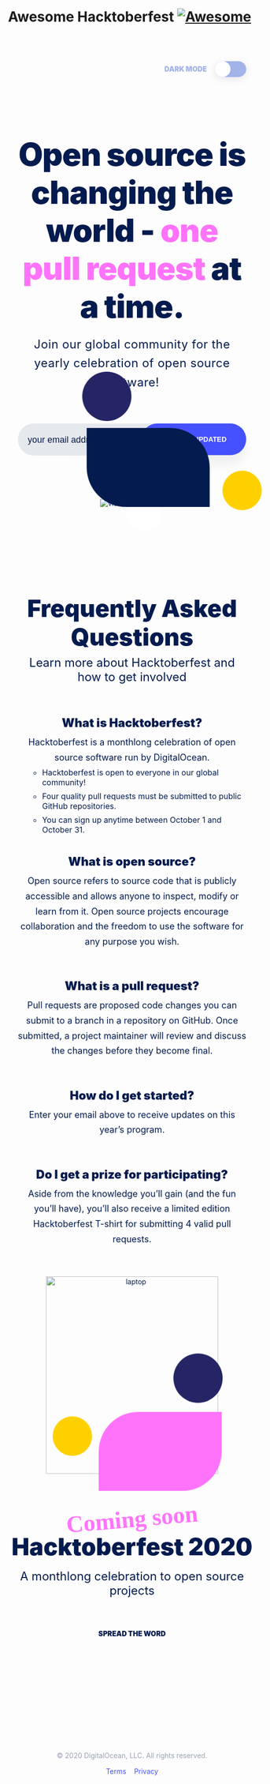 # Awesome Hacktoberfest [![Awesome](https://cdn.rawgit.com/sindresorhus/awesome/d7305f38d29fed78fa85652e3a63e154dd8e8829/media/badge.svg)](https://github.com/sindresorhus/awesome)

<!DOCTYPE html><html lang="en"><head><meta charSet="utf-8"/><meta http-equiv="x-ua-compatible" content="ie=edge"/><meta name="viewport" content="width=device-width, initial-scale=1, shrink-to-fit=no"/><title data-react-helmet="true"></title><script data-react-helmet="true">window.dataLayer = window.dataLayer || [];function gtag(){dataLayer.push(arguments);}gtag('js', new Date());gtag('config', 'UA-68219300-1');</script><script data-react-helmet="true" async="" src="https://www.googletagmanager.com/gtag/js?id=UA-68219300-1"></script><meta data-react-helmet="true" prefix="og: http://ogp.me/ns#" property="og:image" content="https://hacktoberfest.digitalocean.com/og-hf-teaser.png"/><meta data-react-helmet="true" prefix="og: http://ogp.me/ns#" property="og:url" content="https://hacktoberfest.digitalocean.com/"/><meta data-react-helmet="true" prefix="og: http://ogp.me/ns#" property="og:description" content="Open source is changing the world – one pull request at a time."/><meta data-react-helmet="true" prefix="og: http://ogp.me/ns#" property="og:site_name" content="Hacktoberfest"/><meta data-react-helmet="true" prefix="og: http://ogp.me/ns#" property="og:locale" content="en_US"/><meta data-react-helmet="true" prefix="og: http://ogp.me/ns#" property="og:type" content="website"/><meta data-react-helmet="true" prefix="og: http://ogp.me/ns#" property="og:title" content="Hacktoberfest presented by DigitalOcean"/><meta data-react-helmet="true" name="twitter:url" content="https://hacktoberfest.digitalocean.com/"/><meta data-react-helmet="true" name="twitter:image" content="https://hacktoberfest.digitalocean.com/og-hf-teaser.png"/><meta data-react-helmet="true" name="twitter:description" content="Open source is changing the world – one pull request at a time."/><meta data-react-helmet="true" name="twitter:title" content="Hacktoberfest presented by DigitalOcean"/><meta data-react-helmet="true" name="twitter:creator" content="@hacktoberfest"/><meta data-react-helmet="true" name="twitter:site" content="@hacktoberfest"/><meta data-react-helmet="true" name="twitter:card" content="summary_large_image"/><meta data-react-helmet="true" name="description" content="Open source is changing the world – one pull request at a time."/><meta data-react-helmet="true" name="title" content="Hacktoberfest presented by DigitalOcean"/><meta data-react-helmet="true" charSet="utf-8"/><title data-react-helmet="true">Hacktoberfest presented by DigitalOcean</title><style data-href="/styles.ceb482885946f14f0fde.css">body{margin:0}</style><meta name="generator" content="Gatsby 2.24.2"/><link href="https://fonts.googleapis.com/css?family=Inter:900,400|Yellowtail&amp;display=swap" rel="stylesheet"/><link as="script" rel="preload" href="/webpack-runtime-67a4894f4345c7f33a0e.js"/><link as="script" rel="preload" href="/app-12d8542ec77566b4fba8.js"/><link as="script" rel="preload" href="/framework-e4353723c3e53fc1e15b.js"/><link as="script" rel="preload" href="/styles-1211262dd08146354a2f.js"/><link as="script" rel="preload" href="/component---src-pages-index-js-9280f027e774d0074db2.js"/><link as="fetch" rel="preload" href="/page-data/index/page-data.json" crossorigin="anonymous"/><link as="fetch" rel="preload" href="/page-data/app-data.json" crossorigin="anonymous"/></head><body><div id="___gatsby"><div style="outline:none" tabindex="-1" id="gatsby-focus-wrapper"><style data-emotion-css="1qd6hsm">.css-1qd6hsm{padding:30px 0 0 0;font-family:'Inter','Helvetica',sans-serif;font-weight:400;color:#031B4E;}.css-1qd6hsm h1,.css-1qd6hsm h2,.css-1qd6hsm h3{font-weight:900;}.css-1qd6hsm h1{font-size:64px;line-height:77px;-webkit-letter-spacing:-1px;-moz-letter-spacing:-1px;-ms-letter-spacing:-1px;letter-spacing:-1px;}.css-1qd6hsm h2{font-size:48px;line-height:58px;}.css-1qd6hsm h3{font-size:24px;line-height:29px;}.css-1qd6hsm p{font-size:24px;}</style><div class="css-1qd6hsm ehtf7ez0"><style data-emotion-css="j1iatm">.css-j1iatm{max-width:1170px;min-height:100vh;position:relative;margin:0 auto;}</style><div class="css-j1iatm ehtf7ez1"><style data-emotion-css="lklhnh">.css-lklhnh{min-height:910px;background-position:center;background-repeat:no-repeat;background-position-x:300px;background-position-y:0px;background-size:80%;}</style><header class="css-lklhnh ei4c3bb0"><style data-emotion-css="1xnw4pm">.css-1xnw4pm{display:-webkit-box;display:-webkit-flex;display:-ms-flexbox;display:flex;-webkit-box-pack:justify;-webkit-justify-content:space-between;-ms-flex-pack:justify;justify-content:space-between;-webkit-align-items:center;-webkit-box-align:center;-ms-flex-align:center;align-items:center;min-height:80px;}@media (max-width:1126px){.css-1xnw4pm{padding:0 20px;}}</style><nav class="css-1xnw4pm ei4c3bb1"><style data-emotion-css="p7f6oz">.css-p7f6oz{-webkit-animation:puff-in-center .5s cubic-bezier(0.470,0.000,0.745,0.715) both;-webkit-animation:puff-in-center .5s cubic-bezier(0.470,0.000,0.745,0.715) both;animation:puff-in-center .5s cubic-bezier(0.470,0.000,0.745,0.715) both;}.css-p7f6oz div,.css-p7f6oz svg{max-height:80px;max-width:98px;}@-webkit-keyframes puff-in-center{.css-p7f6oz 0%{-webkit-transform:scale(1.15);-webkit-transform:scale(1.15);-ms-transform:scale(1.15);transform:scale(1.15);opacity:1;}.css-p7f6oz 100%{-webkit-transform:scale(1);-webkit-transform:scale(1);-ms-transform:scale(1);transform:scale(1);opacity:1;}}@-webkit-keyframes puff-in-center{0%{-webkit-transform:scale(1.15);-webkit-transform:scale(1.15);-ms-transform:scale(1.15);transform:scale(1.15);opacity:1;}100%{-webkit-transform:scale(1);-webkit-transform:scale(1);-ms-transform:scale(1);transform:scale(1);opacity:1;}}@keyframes puff-in-center{0%{-webkit-transform:scale(1.15);-webkit-transform:scale(1.15);-ms-transform:scale(1.15);transform:scale(1.15);opacity:1;}100%{-webkit-transform:scale(1);-webkit-transform:scale(1);-ms-transform:scale(1);transform:scale(1);opacity:1;}}.css-p7f6oz:hover{-webkit-animation:puff-out-center .5s cubic-bezier(0.470,0.000,0.745,0.715) both;-webkit-animation:puff-out-center .5s cubic-bezier(0.470,0.000,0.745,0.715) both;animation:puff-out-center .5s cubic-bezier(0.470,0.000,0.745,0.715) both;}@-webkit-keyframes puff-out-center{.css-p7f6oz:hover 100%{-webkit-transform:scale(1.15);-webkit-transform:scale(1.15);-ms-transform:scale(1.15);transform:scale(1.15);opacity:1;}.css-p7f6oz:hover 0%{-webkit-transform:scale(1);-webkit-transform:scale(1);-ms-transform:scale(1);transform:scale(1);opacity:1;}}@-webkit-keyframes puff-out-center{100%{-webkit-transform:scale(1.15);-webkit-transform:scale(1.15);-ms-transform:scale(1.15);transform:scale(1.15);opacity:1;}0%{-webkit-transform:scale(1);-webkit-transform:scale(1);-ms-transform:scale(1);transform:scale(1);opacity:1;}}@keyframes puff-out-center{100%{-webkit-transform:scale(1.15);-webkit-transform:scale(1.15);-ms-transform:scale(1.15);transform:scale(1.15);opacity:1;}0%{-webkit-transform:scale(1);-webkit-transform:scale(1);-ms-transform:scale(1);transform:scale(1);opacity:1;}}</style><a href="/" class="css-p7f6oz ei4c3bb2"><div alt="Hacktoberfest H logo"></div></a><style data-emotion-css="cb13ep">.css-cb13ep{display:-webkit-box;display:-webkit-flex;display:-ms-flexbox;display:flex;-webkit-align-items:center;-webkit-box-align:center;-ms-flex-align:center;align-items:center;}.css-cb13ep p{text-transform:uppercase;font-size:14px !important;font-weight:900;color:#A2B3E9;margin:0 16px 0 0;}</style><div class="css-cb13ep ewsswfp0"><p>Dark Mode</p><style data-emotion-css="18jxxds">.css-18jxxds{position:relative;display:inline-block;width:64px;height:32px;}.css-18jxxds input{opacity:0;width:0;height:0;}.css-18jxxds input:checked + span{background-color:#0069FF;}.css-18jxxds input:focus + span{box-shadow:0px 8px 16px rgba(1,14,40,0.05);}.css-18jxxds input:checked + span:before{-webkit-transform:translateX(32px);-ms-transform:translateX(32px);-webkit-transform:translateX(32px);-ms-transform:translateX(32px);transform:translateX(32px);}</style><label class="css-18jxxds ewsswfp1"><input type="checkbox"/><style data-emotion-css="1tdatfn">.css-1tdatfn{position:absolute;cursor:pointer;top:0;left:0;right:0;bottom:0;background-color:#A2B3E9;-webkit-transition:.4s;-webkit-transition:.4s;transition:.4s;border-radius:32px;box-shadow:0px 4px 16px rgba(1,14,40,0.1);}.css-1tdatfn:before{position:absolute;content:"";height:32px;width:32px;left:0;bottom:0px;background-color:white;-webkit-transition:.4s;-webkit-transition:.4s;transition:.4s;border-radius:50%;}</style><span class="css-1tdatfn ewsswfp2"></span></label></div></nav><style data-emotion-css="bh37b8">.css-bh37b8{display:-webkit-box;display:-webkit-flex;display:-ms-flexbox;display:flex;-webkit-box-pack:justify;-webkit-justify-content:space-between;-ms-flex-pack:justify;justify-content:space-between;margin-top:30px;}@media (max-width:1126px){.css-bh37b8{-webkit-flex-direction:column;-ms-flex-direction:column;flex-direction:column;padding:0 20px;text-align:center;}}</style><div class="css-bh37b8 e1rqeeao0"><div><style data-emotion-css="161fnyc">.css-161fnyc{max-width:570px;}@media (max-width:1126px){.css-161fnyc{margin:64px auto 0;max-width:800px;}}@media (max-width:768px){.css-161fnyc{margin:32px auto 0;font-size:42px !important;line-height:55px !important;}}</style><h1 class="css-161fnyc e1rqeeao1">Open source is changing the world -<!-- --> <style data-emotion-css="9nz28f">.css-9nz28f{color:#FF73FA;}</style><span class="css-9nz28f e1rqeeao2">one pull request</span> at a time.</h1><style data-emotion-css="99di1x">.css-99di1x{max-width:570px;font-size:24px;line-height:160%;-webkit-letter-spacing:0.5px;-moz-letter-spacing:0.5px;-ms-letter-spacing:0.5px;letter-spacing:0.5px;}@media (max-width:1126px){.css-99di1x{margin:20px auto 64px;}}</style><p class="css-99di1x e1rqeeao3">Join our global community for the yearly celebration of open source software!</p><form><style data-emotion-css="paxi2g">.css-paxi2g{margin:32px 0;display:-webkit-box;display:-webkit-flex;display:-ms-flexbox;display:flex;width:100%;position:relative;}@media (max-width:1126px){.css-paxi2g{-webkit-box-pack:space-around;-webkit-justify-content:space-around;-ms-flex-pack:space-around;justify-content:space-around;max-width:80vw;margin:32px auto 64px;}}@media (max-width:768px){.css-paxi2g{-webkit-flex-direction:column;-ms-flex-direction:column;flex-direction:column;height:150px;-webkit-align-items:center;-webkit-box-align:center;-ms-flex-align:center;align-items:center;}}</style><div class="css-paxi2g eho4cmz0"><style data-emotion-css="7gyipf">.css-7gyipf{max-width:570px;width:100%;font-size:18px;line-height:30px;background-color:#E5E8ED;border:none;padding:18px 20px 17px;border-radius:48px;color:#031B4E;outline:transparent;}.css-7gyipf::-webkit-input-placeholder{color:#031B4E;}.css-7gyipf::-moz-placeholder{color:#031B4E;}.css-7gyipf:-ms-input-placeholder{color:#031B4E;}.css-7gyipf::placeholder{color:#031B4E;}@media (max-width:768px){.css-7gyipf{font-size:11px;}}@media (max-width:1126px){.css-7gyipf{max-width:100%;}}</style><input type="email" name="Email" placeholder="your email address" required="" class="css-7gyipf eho4cmz1"/><style data-emotion-css="18bhpku">.css-18bhpku{border-radius:48px;background-color:#4551FF;box-shadow:0px 20px 20px rgba(0,0,0,0.05);border:none;color:#fff;cursor:pointer;font-weight:900;font-size:14px;padding:24px 40px;position:absolute;right:0;}.css-18bhpku:hover{background-color:#FF73FA;}@media (max-width:768px){.css-18bhpku{font-size:11px;}}@media (max-width:768px){.css-18bhpku{position:relative;}}</style><button type="submit" class="css-18bhpku eho4cmz2">KEEP ME UPDATED</button></div></form></div><style data-emotion-css="1mld0sj">.css-1mld0sj{position:relative;}@media (max-width:1126px){.css-1mld0sj{max-width:90vw;overflow:inherit;margin:24px auto 120px !important;}}.css-1mld0sj .shape1{-webkit-animation:slide-1-in 1s cubic-bezier(0.250,0.460,0.450,0.940) both;-webkit-animation:slide-1-in 1s cubic-bezier(0.250,0.460,0.450,0.940) both;animation:slide-1-in 1s cubic-bezier(0.250,0.460,0.450,0.940) both;}@-webkit-keyframes slide-1-in{.css-1mld0sj .shape1 0%{-webkit-transform:translateX(-40px);-webkit-transform:translateX(-40px);-ms-transform:translateX(-40px);transform:translateX(-40px);opacity:1;}.css-1mld0sj .shape1 100%{-webkit-transform:translateX(0);-webkit-transform:translateX(0);-ms-transform:translateX(0);transform:translateX(0);opacity:1;}}@-webkit-keyframes slide-1-in{0%{-webkit-transform:translateX(-40px);-webkit-transform:translateX(-40px);-ms-transform:translateX(-40px);transform:translateX(-40px);opacity:1;}100%{-webkit-transform:translateX(0);-webkit-transform:translateX(0);-ms-transform:translateX(0);transform:translateX(0);opacity:1;}}@keyframes slide-1-in{0%{-webkit-transform:translateX(-40px);-webkit-transform:translateX(-40px);-ms-transform:translateX(-40px);transform:translateX(-40px);opacity:1;}100%{-webkit-transform:translateX(0);-webkit-transform:translateX(0);-ms-transform:translateX(0);transform:translateX(0);opacity:1;}}.css-1mld0sj .shape2{-webkit-animation:slide-2-in 1s cubic-bezier(0.250,0.460,0.450,0.940) both;-webkit-animation:slide-2-in 1s cubic-bezier(0.250,0.460,0.450,0.940) both;animation:slide-2-in 1s cubic-bezier(0.250,0.460,0.450,0.940) both;}@-webkit-keyframes slide-2-in{.css-1mld0sj .shape2 0%{-webkit-transform:translateX(-30px) translateY(10px);-webkit-transform:translateX(-30px) translateY(10px);-ms-transform:translateX(-30px) translateY(10px);transform:translateX(-30px) translateY(10px);opacity:1;}.css-1mld0sj .shape2 100%{-webkit-transform:translateX(0) translateY(0);-webkit-transform:translateX(0) translateY(0);-ms-transform:translateX(0) translateY(0);transform:translateX(0) translateY(0);opacity:1;}}@-webkit-keyframes slide-2-in{0%{-webkit-transform:translateX(-30px) translateY(10px);-webkit-transform:translateX(-30px) translateY(10px);-ms-transform:translateX(-30px) translateY(10px);transform:translateX(-30px) translateY(10px);opacity:1;}100%{-webkit-transform:translateX(0) translateY(0);-webkit-transform:translateX(0) translateY(0);-ms-transform:translateX(0) translateY(0);transform:translateX(0) translateY(0);opacity:1;}}@keyframes slide-2-in{0%{-webkit-transform:translateX(-30px) translateY(10px);-webkit-transform:translateX(-30px) translateY(10px);-ms-transform:translateX(-30px) translateY(10px);transform:translateX(-30px) translateY(10px);opacity:1;}100%{-webkit-transform:translateX(0) translateY(0);-webkit-transform:translateX(0) translateY(0);-ms-transform:translateX(0) translateY(0);transform:translateX(0) translateY(0);opacity:1;}}.css-1mld0sj .shape3{-webkit-animation:slide-3-in 1s cubic-bezier(0.250,0.460,0.450,0.940) both;-webkit-animation:slide-3-in 1s cubic-bezier(0.250,0.460,0.450,0.940) both;animation:slide-3-in 1s cubic-bezier(0.250,0.460,0.450,0.940) both;}@-webkit-keyframes slide-3-in{.css-1mld0sj .shape3 0%{-webkit-transform:translateY(26px) translateX(-7px);-webkit-transform:translateY(26px) translateX(-7px);-ms-transform:translateY(26px) translateX(-7px);transform:translateY(26px) translateX(-7px);opacity:1;}.css-1mld0sj .shape3 100%{-webkit-transform:translateY(0);-webkit-transform:translateY(0);-ms-transform:translateY(0);transform:translateY(0);opacity:1;}}@-webkit-keyframes slide-3-in{0%{-webkit-transform:translateY(26px) translateX(-7px);-webkit-transform:translateY(26px) translateX(-7px);-ms-transform:translateY(26px) translateX(-7px);transform:translateY(26px) translateX(-7px);opacity:1;}100%{-webkit-transform:translateY(0);-webkit-transform:translateY(0);-ms-transform:translateY(0);transform:translateY(0);opacity:1;}}@keyframes slide-3-in{0%{-webkit-transform:translateY(26px) translateX(-7px);-webkit-transform:translateY(26px) translateX(-7px);-ms-transform:translateY(26px) translateX(-7px);transform:translateY(26px) translateX(-7px);opacity:1;}100%{-webkit-transform:translateY(0);-webkit-transform:translateY(0);-ms-transform:translateY(0);transform:translateY(0);opacity:1;}}.css-1mld0sj .shape4{-webkit-animation:slide-4-in 1s cubic-bezier(0.250,0.460,0.450,0.940) both;-webkit-animation:slide-4-in 1s cubic-bezier(0.250,0.460,0.450,0.940) both;animation:slide-4-in 1s cubic-bezier(0.250,0.460,0.450,0.940) both;}@-webkit-keyframes slide-4-in{.css-1mld0sj .shape4 0%{-webkit-transform:translateY(16px) translateX(8px);-webkit-transform:translateY(16px) translateX(8px);-ms-transform:translateY(16px) translateX(8px);transform:translateY(16px) translateX(8px);opacity:1;}.css-1mld0sj .shape4 100%{-webkit-transform:translateY(0);-webkit-transform:translateY(0);-ms-transform:translateY(0);transform:translateY(0);opacity:1;}}@-webkit-keyframes slide-4-in{0%{-webkit-transform:translateY(16px) translateX(8px);-webkit-transform:translateY(16px) translateX(8px);-ms-transform:translateY(16px) translateX(8px);transform:translateY(16px) translateX(8px);opacity:1;}100%{-webkit-transform:translateY(0);-webkit-transform:translateY(0);-ms-transform:translateY(0);transform:translateY(0);opacity:1;}}@keyframes slide-4-in{0%{-webkit-transform:translateY(16px) translateX(8px);-webkit-transform:translateY(16px) translateX(8px);-ms-transform:translateY(16px) translateX(8px);transform:translateY(16px) translateX(8px);opacity:1;}100%{-webkit-transform:translateY(0);-webkit-transform:translateY(0);-ms-transform:translateY(0);transform:translateY(0);opacity:1;}}.css-1mld0sj:hover .shape1{-webkit-animation:slide-1-out 1s cubic-bezier(0.250,0.460,0.450,0.940) both;-webkit-animation:slide-1-out 1s cubic-bezier(0.250,0.460,0.450,0.940) both;animation:slide-1-out 1s cubic-bezier(0.250,0.460,0.450,0.940) both;}@-webkit-keyframes slide-1-out{.css-1mld0sj:hover .shape1 100%{-webkit-transform:translateX(-40px);-webkit-transform:translateX(-40px);-ms-transform:translateX(-40px);transform:translateX(-40px);opacity:1;}.css-1mld0sj:hover .shape1 0%{-webkit-transform:translateX(0);-webkit-transform:translateX(0);-ms-transform:translateX(0);transform:translateX(0);opacity:1;}}@-webkit-keyframes slide-1-out{100%{-webkit-transform:translateX(-40px);-webkit-transform:translateX(-40px);-ms-transform:translateX(-40px);transform:translateX(-40px);opacity:1;}0%{-webkit-transform:translateX(0);-webkit-transform:translateX(0);-ms-transform:translateX(0);transform:translateX(0);opacity:1;}}@keyframes slide-1-out{100%{-webkit-transform:translateX(-40px);-webkit-transform:translateX(-40px);-ms-transform:translateX(-40px);transform:translateX(-40px);opacity:1;}0%{-webkit-transform:translateX(0);-webkit-transform:translateX(0);-ms-transform:translateX(0);transform:translateX(0);opacity:1;}}.css-1mld0sj:hover .shape2{-webkit-animation:slide-2-out 1s cubic-bezier(0.250,0.460,0.450,0.940) both;-webkit-animation:slide-2-out 1s cubic-bezier(0.250,0.460,0.450,0.940) both;animation:slide-2-out 1s cubic-bezier(0.250,0.460,0.450,0.940) both;}@-webkit-keyframes slide-2-out{.css-1mld0sj:hover .shape2 100%{-webkit-transform:translateX(-30px) translateY(10px);-webkit-transform:translateX(-30px) translateY(10px);-ms-transform:translateX(-30px) translateY(10px);transform:translateX(-30px) translateY(10px);opacity:1;}.css-1mld0sj:hover .shape2 0%{-webkit-transform:translateX(0) translateY(0);-webkit-transform:translateX(0) translateY(0);-ms-transform:translateX(0) translateY(0);transform:translateX(0) translateY(0);opacity:1;}}@-webkit-keyframes slide-2-out{100%{-webkit-transform:translateX(-30px) translateY(10px);-webkit-transform:translateX(-30px) translateY(10px);-ms-transform:translateX(-30px) translateY(10px);transform:translateX(-30px) translateY(10px);opacity:1;}0%{-webkit-transform:translateX(0) translateY(0);-webkit-transform:translateX(0) translateY(0);-ms-transform:translateX(0) translateY(0);transform:translateX(0) translateY(0);opacity:1;}}@keyframes slide-2-out{100%{-webkit-transform:translateX(-30px) translateY(10px);-webkit-transform:translateX(-30px) translateY(10px);-ms-transform:translateX(-30px) translateY(10px);transform:translateX(-30px) translateY(10px);opacity:1;}0%{-webkit-transform:translateX(0) translateY(0);-webkit-transform:translateX(0) translateY(0);-ms-transform:translateX(0) translateY(0);transform:translateX(0) translateY(0);opacity:1;}}.css-1mld0sj:hover .shape3{-webkit-animation:slide-3-out 1s cubic-bezier(0.250,0.460,0.450,0.940) both;-webkit-animation:slide-3-out 1s cubic-bezier(0.250,0.460,0.450,0.940) both;animation:slide-3-out 1s cubic-bezier(0.250,0.460,0.450,0.940) both;}@-webkit-keyframes slide-3-out{.css-1mld0sj:hover .shape3 100%{-webkit-transform:translateY(26px) translateX(-7px);-webkit-transform:translateY(26px) translateX(-7px);-ms-transform:translateY(26px) translateX(-7px);transform:translateY(26px) translateX(-7px);opacity:1;}.css-1mld0sj:hover .shape3 0%{-webkit-transform:translateY(0);-webkit-transform:translateY(0);-ms-transform:translateY(0);transform:translateY(0);opacity:1;}}@-webkit-keyframes slide-3-out{100%{-webkit-transform:translateY(26px) translateX(-7px);-webkit-transform:translateY(26px) translateX(-7px);-ms-transform:translateY(26px) translateX(-7px);transform:translateY(26px) translateX(-7px);opacity:1;}0%{-webkit-transform:translateY(0);-webkit-transform:translateY(0);-ms-transform:translateY(0);transform:translateY(0);opacity:1;}}@keyframes slide-3-out{100%{-webkit-transform:translateY(26px) translateX(-7px);-webkit-transform:translateY(26px) translateX(-7px);-ms-transform:translateY(26px) translateX(-7px);transform:translateY(26px) translateX(-7px);opacity:1;}0%{-webkit-transform:translateY(0);-webkit-transform:translateY(0);-ms-transform:translateY(0);transform:translateY(0);opacity:1;}}.css-1mld0sj:hover .shape4{-webkit-animation:slide-4-out 1s cubic-bezier(0.250,0.460,0.450,0.940) both;-webkit-animation:slide-4-out 1s cubic-bezier(0.250,0.460,0.450,0.940) both;animation:slide-4-out 1s cubic-bezier(0.250,0.460,0.450,0.940) both;}@-webkit-keyframes slide-4-out{.css-1mld0sj:hover .shape4 100%{-webkit-transform:translateY(16px) translateX(8px);-webkit-transform:translateY(16px) translateX(8px);-ms-transform:translateY(16px) translateX(8px);transform:translateY(16px) translateX(8px);opacity:1;}.css-1mld0sj:hover .shape4 0%{-webkit-transform:translateY(0);-webkit-transform:translateY(0);-ms-transform:translateY(0);transform:translateY(0);opacity:1;}}@-webkit-keyframes slide-4-out{100%{-webkit-transform:translateY(16px) translateX(8px);-webkit-transform:translateY(16px) translateX(8px);-ms-transform:translateY(16px) translateX(8px);transform:translateY(16px) translateX(8px);opacity:1;}0%{-webkit-transform:translateY(0);-webkit-transform:translateY(0);-ms-transform:translateY(0);transform:translateY(0);opacity:1;}}@keyframes slide-4-out{100%{-webkit-transform:translateY(16px) translateX(8px);-webkit-transform:translateY(16px) translateX(8px);-ms-transform:translateY(16px) translateX(8px);transform:translateY(16px) translateX(8px);opacity:1;}0%{-webkit-transform:translateY(0);-webkit-transform:translateY(0);-ms-transform:translateY(0);transform:translateY(0);opacity:1;}}</style><div class="css-1mld0sj e1rqeeao10"><style data-emotion-css="1h32l8e">.css-1h32l8e{cursor:pointer;}@media (max-width:768px){.css-1h32l8e img{max-width:100%;}}.css-1h32l8e:hover span{-webkit-animation:scale-up-center 0.5s ease-in both;-webkit-animation:scale-up-center 0.5s ease-in both;animation:scale-up-center 0.5s ease-in both;}@-webkit-keyframes scale-up-center{.css-1h32l8e 0%{-webkit-transform:scale(1);-webkit-transform:scale(1);-ms-transform:scale(1);transform:scale(1);}.css-1h32l8e 100%{-webkit-transform:scale(1.15);-webkit-transform:scale(1.15);-ms-transform:scale(1.15);transform:scale(1.15);}}@-webkit-keyframes scale-up-center{0%{-webkit-transform:scale(1);-webkit-transform:scale(1);-ms-transform:scale(1);transform:scale(1);}100%{-webkit-transform:scale(1.15);-webkit-transform:scale(1.15);-ms-transform:scale(1.15);transform:scale(1.15);}}@keyframes scale-up-center{0%{-webkit-transform:scale(1);-webkit-transform:scale(1);-ms-transform:scale(1);transform:scale(1);}100%{-webkit-transform:scale(1.15);-webkit-transform:scale(1.15);-ms-transform:scale(1.15);transform:scale(1.15);}}</style><div class="css-1h32l8e e1rqeeao4"><style data-emotion-css="17hzf8d">.css-17hzf8d{position:absolute;top:42%;left:45%;background:#fff;display:-webkit-box;display:-webkit-flex;display:-ms-flexbox;display:flex;-webkit-box-pack:center;-webkit-justify-content:center;-ms-flex-pack:center;justify-content:center;-webkit-align-items:center;-webkit-box-align:center;-ms-flex-align:center;align-items:center;padding:26px 31px;border-radius:100px;cursor:pointer;-webkit-animation:scale-down-center 0.5s ease-in both;-webkit-animation:scale-down-center 0.5s ease-in both;animation:scale-down-center 0.5s ease-in both;}@-webkit-keyframes scale-down-center{.css-17hzf8d 100%{-webkit-transform:scale(1);-webkit-transform:scale(1);-ms-transform:scale(1);transform:scale(1);}.css-17hzf8d 0%{-webkit-transform:scale(1.15);-webkit-transform:scale(1.15);-ms-transform:scale(1.15);transform:scale(1.15);}}@-webkit-keyframes scale-down-center{100%{-webkit-transform:scale(1);-webkit-transform:scale(1);-ms-transform:scale(1);transform:scale(1);}0%{-webkit-transform:scale(1.15);-webkit-transform:scale(1.15);-ms-transform:scale(1.15);transform:scale(1.15);}}@keyframes scale-down-center{100%{-webkit-transform:scale(1);-webkit-transform:scale(1);-ms-transform:scale(1);transform:scale(1);}0%{-webkit-transform:scale(1.15);-webkit-transform:scale(1.15);-ms-transform:scale(1.15);transform:scale(1.15);}}</style><span class="css-17hzf8d e1rqeeao5"><div alt="play button"></div></span><img src="/video-ss.png" alt="video screenshot"/></div><style data-emotion-css="1gc0bza">.css-1gc0bza{position:absolute;width:100px;height:100px;left:-35px;bottom:150px;background:#252566;border-radius:100px;}@media (max-width:1126px){.css-1gc0bza{bottom:175px;left:0;}}</style><div class="shape1 css-1gc0bza e1rqeeao6"></div><style data-emotion-css="ell6ng">.css-ell6ng{position:absolute;width:250px;height:160px;left:-35px;bottom:-10px;background:#031B4E;display:-webkit-box;display:-webkit-flex;display:-ms-flexbox;display:flex;-webkit-box-pack:center;-webkit-justify-content:center;-ms-flex-pack:center;justify-content:center;-webkit-align-items:center;-webkit-box-align:center;-ms-flex-align:center;align-items:center;border-top-right-radius:80px;border-bottom-left-radius:80px;}@media (max-width:1126px){.css-ell6ng{left:0;bottom:10px;}}</style><div class="shape2 css-ell6ng e1rqeeao7"><div alt="2020 illustration"></div></div><style data-emotion-css="rm732n">.css-rm732n{background:#FFD000;position:absolute;width:80px;height:80px;border-radius:100px;display:-webkit-box;display:-webkit-flex;display:-ms-flexbox;display:flex;-webkit-box-pack:center;-webkit-justify-content:center;-ms-flex-pack:center;justify-content:center;-webkit-align-items:center;-webkit-box-align:center;-ms-flex-align:center;align-items:center;bottom:-10px;left:215px;}@media (max-width:1126px){.css-rm732n{bottom:18px;left:255px;}}</style><div class="shape3 css-rm732n e1rqeeao8"><div alt="node illustration"></div></div><style data-emotion-css="1vl3j07">.css-1vl3j07{position:absolute;width:190px;height:80px;right:0px;bottom:-10px;background:#FF73FA;border-radius:80px;}@media (max-width:1126px){.css-1vl3j07{display:none;}}</style><div class="shape4 css-1vl3j07 e1rqeeao9"></div></div></div></header><style data-emotion-css="13o6z6d">.css-13o6z6d{margin:0 auto;}</style><main class="css-13o6z6d eu15y420"><style data-emotion-css="1w284z8">.css-1w284z8{min-height:740px;margin:0 auto;text-align:center;background-position:left;background-repeat:no-repeat;background-position-x:100px;background-position-y:-15px;background-size:62%;}@media (max-width:1126px){.css-1w284z8{background-position-x:300px;background-position-y:80px;margin:0 18px;}}@media (max-width:768px){.css-1w284z8{margin:0;}}.css-1w284z8 h2{margin:0 0 8px 0;}@media (max-width:768px){.css-1w284z8 h2{font-size:40px;}}.css-1w284z8 h3{margin:0 0 10px 0;}.css-1w284z8 p{margin:0 0 30px 0;}@media (max-width:1126px){.css-1w284z8 p{margin-bottom:60px;}}</style><section class="css-1w284z8 e1u3f2x60"><h2>Frequently Asked Questions</h2><p>Learn more about Hacktoberfest and how to get involved</p><style data-emotion-css="1s24lg2">.css-1s24lg2{display:-webkit-box;display:-webkit-flex;display:-ms-flexbox;display:flex;text-align:left;-webkit-box-pack:justify;-webkit-justify-content:space-between;-ms-flex-pack:justify;justify-content:space-between;margin-top:64px;}@media (max-width:1126px){.css-1s24lg2{-webkit-flex-direction:column-reverse;-ms-flex-direction:column-reverse;flex-direction:column-reverse;text-align:center;}}@media (max-width:768px){.css-1s24lg2{padding:0 16px;max-width:100%;object-fit:contain;}}</style><div class="css-1s24lg2 e1u3f2x61"><style data-emotion-css="1qkiw08">.css-1qkiw08{display:-webkit-box;display:-webkit-flex;display:-ms-flexbox;display:flex;position:relative;}@media (max-width:1126px){.css-1qkiw08{max-width:80vw;-webkit-box-pack:center;-webkit-justify-content:center;-ms-flex-pack:center;justify-content:center;margin:0 auto;}}.css-1qkiw08 .faqShape1{-webkit-animation:slide-in-1 1s cubic-bezier(0.250,0.460,0.450,0.940) both;-webkit-animation:slide-in-1 1s cubic-bezier(0.250,0.460,0.450,0.940) both;animation:slide-in-1 1s cubic-bezier(0.250,0.460,0.450,0.940) both;}@-webkit-keyframes slide-in-1{.css-1qkiw08 .faqShape1 0%{-webkit-transform:translateY(26px) translateX(-7px);-webkit-transform:translateY(26px) translateX(-7px);-ms-transform:translateY(26px) translateX(-7px);transform:translateY(26px) translateX(-7px);opacity:1;}.css-1qkiw08 .faqShape1 100%{-webkit-transform:translateY(0);-webkit-transform:translateY(0);-ms-transform:translateY(0);transform:translateY(0);opacity:1;}}@-webkit-keyframes slide-in-1{0%{-webkit-transform:translateY(26px) translateX(-7px);-webkit-transform:translateY(26px) translateX(-7px);-ms-transform:translateY(26px) translateX(-7px);transform:translateY(26px) translateX(-7px);opacity:1;}100%{-webkit-transform:translateY(0);-webkit-transform:translateY(0);-ms-transform:translateY(0);transform:translateY(0);opacity:1;}}@keyframes slide-in-1{0%{-webkit-transform:translateY(26px) translateX(-7px);-webkit-transform:translateY(26px) translateX(-7px);-ms-transform:translateY(26px) translateX(-7px);transform:translateY(26px) translateX(-7px);opacity:1;}100%{-webkit-transform:translateY(0);-webkit-transform:translateY(0);-ms-transform:translateY(0);transform:translateY(0);opacity:1;}}.css-1qkiw08 .faqShape2{-webkit-animation:slide-in-2 1s cubic-bezier(0.250,0.460,0.450,0.940) both;-webkit-animation:slide-in-2 1s cubic-bezier(0.250,0.460,0.450,0.940) both;animation:slide-in-2 1s cubic-bezier(0.250,0.460,0.450,0.940) both;}@-webkit-keyframes slide-in-2{.css-1qkiw08 .faqShape2 0%{-webkit-transform:translateY(16px) translateX(8px);-webkit-transform:translateY(16px) translateX(8px);-ms-transform:translateY(16px) translateX(8px);transform:translateY(16px) translateX(8px);opacity:1;}.css-1qkiw08 .faqShape2 100%{-webkit-transform:translateY(0) translateX(0);-webkit-transform:translateY(0) translateX(0);-ms-transform:translateY(0) translateX(0);transform:translateY(0) translateX(0);opacity:1;}}@-webkit-keyframes slide-in-2{0%{-webkit-transform:translateY(16px) translateX(8px);-webkit-transform:translateY(16px) translateX(8px);-ms-transform:translateY(16px) translateX(8px);transform:translateY(16px) translateX(8px);opacity:1;}100%{-webkit-transform:translateY(0) translateX(0);-webkit-transform:translateY(0) translateX(0);-ms-transform:translateY(0) translateX(0);transform:translateY(0) translateX(0);opacity:1;}}@keyframes slide-in-2{0%{-webkit-transform:translateY(16px) translateX(8px);-webkit-transform:translateY(16px) translateX(8px);-ms-transform:translateY(16px) translateX(8px);transform:translateY(16px) translateX(8px);opacity:1;}100%{-webkit-transform:translateY(0) translateX(0);-webkit-transform:translateY(0) translateX(0);-ms-transform:translateY(0) translateX(0);transform:translateY(0) translateX(0);opacity:1;}}.css-1qkiw08 .faqShape3{-webkit-animation:slide-in-3 1s cubic-bezier(0.250,0.460,0.450,0.940) both;-webkit-animation:slide-in-3 1s cubic-bezier(0.250,0.460,0.450,0.940) both;animation:slide-in-3 1s cubic-bezier(0.250,0.460,0.450,0.940) both;}@-webkit-keyframes slide-in-3{.css-1qkiw08 .faqShape3 0%{-webkit-transform:translateY(-2px) translateX(10px);-webkit-transform:translateY(-2px) translateX(10px);-ms-transform:translateY(-2px) translateX(10px);transform:translateY(-2px) translateX(10px);opacity:1;}.css-1qkiw08 .faqShape3 100%{-webkit-transform:translateY(0);-webkit-transform:translateY(0);-ms-transform:translateY(0);transform:translateY(0);opacity:1;}}@-webkit-keyframes slide-in-3{0%{-webkit-transform:translateY(-2px) translateX(10px);-webkit-transform:translateY(-2px) translateX(10px);-ms-transform:translateY(-2px) translateX(10px);transform:translateY(-2px) translateX(10px);opacity:1;}100%{-webkit-transform:translateY(0);-webkit-transform:translateY(0);-ms-transform:translateY(0);transform:translateY(0);opacity:1;}}@keyframes slide-in-3{0%{-webkit-transform:translateY(-2px) translateX(10px);-webkit-transform:translateY(-2px) translateX(10px);-ms-transform:translateY(-2px) translateX(10px);transform:translateY(-2px) translateX(10px);opacity:1;}100%{-webkit-transform:translateY(0);-webkit-transform:translateY(0);-ms-transform:translateY(0);transform:translateY(0);opacity:1;}}.css-1qkiw08:hover .faqShape1{-webkit-animation:slide-out-1 1s cubic-bezier(0.250,0.460,0.450,0.940) both;-webkit-animation:slide-out-1 1s cubic-bezier(0.250,0.460,0.450,0.940) both;animation:slide-out-1 1s cubic-bezier(0.250,0.460,0.450,0.940) both;}@-webkit-keyframes slide-out-1{.css-1qkiw08:hover .faqShape1 100%{-webkit-transform:translateY(26px) translateX(-7px);-webkit-transform:translateY(26px) translateX(-7px);-ms-transform:translateY(26px) translateX(-7px);transform:translateY(26px) translateX(-7px);opacity:1;}.css-1qkiw08:hover .faqShape1 0%{-webkit-transform:translateY(0);-webkit-transform:translateY(0);-ms-transform:translateY(0);transform:translateY(0);opacity:1;}}@-webkit-keyframes slide-out-1{100%{-webkit-transform:translateY(26px) translateX(-7px);-webkit-transform:translateY(26px) translateX(-7px);-ms-transform:translateY(26px) translateX(-7px);transform:translateY(26px) translateX(-7px);opacity:1;}0%{-webkit-transform:translateY(0);-webkit-transform:translateY(0);-ms-transform:translateY(0);transform:translateY(0);opacity:1;}}@keyframes slide-out-1{100%{-webkit-transform:translateY(26px) translateX(-7px);-webkit-transform:translateY(26px) translateX(-7px);-ms-transform:translateY(26px) translateX(-7px);transform:translateY(26px) translateX(-7px);opacity:1;}0%{-webkit-transform:translateY(0);-webkit-transform:translateY(0);-ms-transform:translateY(0);transform:translateY(0);opacity:1;}}.css-1qkiw08:hover .faqShape2{-webkit-animation:slide-out-2 1s cubic-bezier(0.250,0.460,0.450,0.940) both;-webkit-animation:slide-out-2 1s cubic-bezier(0.250,0.460,0.450,0.940) both;animation:slide-out-2 1s cubic-bezier(0.250,0.460,0.450,0.940) both;}@-webkit-keyframes slide-out-2{.css-1qkiw08:hover .faqShape2 100%{-webkit-transform:translateY(16px) translateX(8px);-webkit-transform:translateY(16px) translateX(8px);-ms-transform:translateY(16px) translateX(8px);transform:translateY(16px) translateX(8px);opacity:1;}.css-1qkiw08:hover .faqShape2 0%{-webkit-transform:translateY(0) translateX(0);-webkit-transform:translateY(0) translateX(0);-ms-transform:translateY(0) translateX(0);transform:translateY(0) translateX(0);opacity:1;}}@-webkit-keyframes slide-out-2{100%{-webkit-transform:translateY(16px) translateX(8px);-webkit-transform:translateY(16px) translateX(8px);-ms-transform:translateY(16px) translateX(8px);transform:translateY(16px) translateX(8px);opacity:1;}0%{-webkit-transform:translateY(0) translateX(0);-webkit-transform:translateY(0) translateX(0);-ms-transform:translateY(0) translateX(0);transform:translateY(0) translateX(0);opacity:1;}}@keyframes slide-out-2{100%{-webkit-transform:translateY(16px) translateX(8px);-webkit-transform:translateY(16px) translateX(8px);-ms-transform:translateY(16px) translateX(8px);transform:translateY(16px) translateX(8px);opacity:1;}0%{-webkit-transform:translateY(0) translateX(0);-webkit-transform:translateY(0) translateX(0);-ms-transform:translateY(0) translateX(0);transform:translateY(0) translateX(0);opacity:1;}}.css-1qkiw08:hover .faqShape3{-webkit-animation:slide-out-3 1s cubic-bezier(0.250,0.460,0.450,0.940) both;-webkit-animation:slide-out-3 1s cubic-bezier(0.250,0.460,0.450,0.940) both;animation:slide-out-3 1s cubic-bezier(0.250,0.460,0.450,0.940) both;}@-webkit-keyframes slide-out-3{.css-1qkiw08:hover .faqShape3 100%{-webkit-transform:translateY(-2px) translateX(10px);-webkit-transform:translateY(-2px) translateX(10px);-ms-transform:translateY(-2px) translateX(10px);transform:translateY(-2px) translateX(10px);opacity:1;}.css-1qkiw08:hover .faqShape3 0%{-webkit-transform:translateY(0);-webkit-transform:translateY(0);-ms-transform:translateY(0);transform:translateY(0);opacity:1;}}@-webkit-keyframes slide-out-3{100%{-webkit-transform:translateY(-2px) translateX(10px);-webkit-transform:translateY(-2px) translateX(10px);-ms-transform:translateY(-2px) translateX(10px);transform:translateY(-2px) translateX(10px);opacity:1;}0%{-webkit-transform:translateY(0);-webkit-transform:translateY(0);-ms-transform:translateY(0);transform:translateY(0);opacity:1;}}@keyframes slide-out-3{100%{-webkit-transform:translateY(-2px) translateX(10px);-webkit-transform:translateY(-2px) translateX(10px);-ms-transform:translateY(-2px) translateX(10px);transform:translateY(-2px) translateX(10px);opacity:1;}0%{-webkit-transform:translateY(0);-webkit-transform:translateY(0);-ms-transform:translateY(0);transform:translateY(0);opacity:1;}}</style><div class="css-1qkiw08 e1u3f2x67"><img src="/faq-ss.png" alt="laptop" width="350px" height="400"/><style data-emotion-css="1lp71l">.css-1lp71l{background:#FFD000;position:absolute;width:80px;height:80px;border-radius:100px;display:-webkit-box;display:-webkit-flex;display:-ms-flexbox;display:flex;-webkit-box-pack:center;-webkit-justify-content:center;-ms-flex-pack:center;justify-content:center;-webkit-align-items:center;-webkit-box-align:center;-ms-flex-align:center;align-items:center;top:340px;right:150px;}@media (max-width:1126px){.css-1lp71l{top:260px;right:250px;}}</style><div class="faqShape1 css-1lp71l e1u3f2x63"><div alt="node illustration"></div></div><style data-emotion-css="eoofyi">.css-eoofyi{background:#FF73FA;position:absolute;width:250px;height:160px;border-top-left-radius:80px;border-bottom-right-radius:80px;top:260px;right:-103px;}@media (max-width:1126px){.css-eoofyi{bottom:80px;right:0px;}}</style><div class="faqShape2 css-eoofyi e1u3f2x64"></div><style data-emotion-css="cjmkb">.css-cjmkb{background:#252566;position:absolute;right:-86px;top:158px;border-radius:100px;width:100px;height:100px;}@media (max-width:1126px){.css-cjmkb{bottom:243px;right:0px;}}.css-cjmkb svg{position:absolute;right:-30px;}</style><div class="faqShape3 css-cjmkb e1u3f2x65"><div alt="leaves illustration"></div></div></div><style data-emotion-css="v4u4ov">.css-v4u4ov{list-style-type:none;max-width:632px;padding:0;}@media (max-width:1126px){.css-v4u4ov{margin:0 auto;}}.css-v4u4ov p{line-height:170%;font-size:18px !important;}</style><ul class="css-v4u4ov e1u3f2x66"><li><h3>What is Hacktoberfest?</h3><p style="margin-bottom:5px">Hacktoberfest is a monthlong celebration of open source software run by DigitalOcean.</p><style data-emotion-css="dnx7xz">.css-dnx7xz{margin-bottom:16px;font-size:16px;}@media (max-width:1126px){.css-dnx7xz{margin-bottom:32px;}}.css-dnx7xz li{padding-bottom:8px;}@media (max-width:1126px){.css-dnx7xz li{text-align:left;margin-left:24px;}}</style><ul class="css-dnx7xz e1u3f2x62"><li>Hacktoberfest is open to everyone in our global community!</li><li>Four quality pull requests must be submitted to public GitHub repositories.</li><li>You can sign up anytime between October 1 and October 31.</li></ul></li><li><h3>What is open source?</h3><p>Open source refers to source code that is publicly accessible and allows anyone to inspect, modify or learn from it. Open source projects encourage collaboration and the freedom to use the software for any purpose you wish.</p></li><li><h3>What is a pull request?</h3><p>Pull requests are proposed code changes you can submit to a branch in a repository on GitHub. Once submitted, a project maintainer will review and discuss the changes before they become final.</p></li><li><h3>How do I get started?</h3><p>Enter your email above to receive updates on this year’s program.</p></li><li><h3>Do I get a prize for participating?</h3><p>Aside from the knowledge you’ll gain (and the fun you’ll have), you’ll also receive a limited edition Hacktoberfest T-shirt for submitting 4 valid pull requests.</p></li></ul></div></section><style data-emotion-css="1d5xub1">.css-1d5xub1{margin:0 auto;text-align:center;}.css-1d5xub1 svg{margin-top:64px;max-width:250px !important;}</style><section class="css-1d5xub1 e1xnc17x0"><style data-emotion-css="867cio">.css-867cio{font-family:'yellowtail',serif;color:#FF73FA;font-size:48px;-webkit-transform:rotate(-5deg);-ms-transform:rotate(-5deg);transform:rotate(-5deg);margin:64px 0 0 0;}</style><h4 class="css-867cio e1xnc17x1">Coming soon</h4><style data-emotion-css="1uk1gs8">.css-1uk1gs8{margin:0;}</style><h2 class="css-1uk1gs8 e1xnc17x2">Hacktoberfest 2020</h2><style data-emotion-css="b983i2">.css-b983i2{margin:16px 0 0 0;}</style><p class="css-b983i2 e1xnc17x3">A monthlong celebration to open source projects</p><style data-emotion-css="1booira">.css-1booira{margin:0 auto;display:-webkit-box;display:-webkit-flex;display:-ms-flexbox;display:flex;-webkit-box-pack:center;-webkit-justify-content:center;-ms-flex-pack:center;justify-content:center;}.css-1booira div{-webkit-animation:b-puff-in-center 1s cubic-bezier(0.550,0.085,0.680,0.530) both;-webkit-animation:b-puff-in-center 1s cubic-bezier(0.550,0.085,0.680,0.530) both;animation:b-puff-in-center 1s cubic-bezier(0.550,0.085,0.680,0.530) both;}@-webkit-keyframes b-puff-in-center{.css-1booira div 100%{-webkit-transform:scale(1);-webkit-transform:scale(1);-ms-transform:scale(1);transform:scale(1);}.css-1booira div 0%{-webkit-transform:scale(1.15);-webkit-transform:scale(1.15);-ms-transform:scale(1.15);transform:scale(1.15);}}@-webkit-keyframes b-puff-in-center{100%{-webkit-transform:scale(1);-webkit-transform:scale(1);-ms-transform:scale(1);transform:scale(1);}0%{-webkit-transform:scale(1.15);-webkit-transform:scale(1.15);-ms-transform:scale(1.15);transform:scale(1.15);}}@keyframes b-puff-in-center{100%{-webkit-transform:scale(1);-webkit-transform:scale(1);-ms-transform:scale(1);transform:scale(1);}0%{-webkit-transform:scale(1.15);-webkit-transform:scale(1.15);-ms-transform:scale(1.15);transform:scale(1.15);}}.css-1booira div:hover{-webkit-animation:b-puff-out-center 1s cubic-bezier(0.470,0.000,0.745,0.715) both;-webkit-animation:b-puff-out-center 1s cubic-bezier(0.470,0.000,0.745,0.715) both;animation:b-puff-out-center 1s cubic-bezier(0.470,0.000,0.745,0.715) both;}@-webkit-keyframes b-puff-out-center{.css-1booira div:hover 0%{-webkit-transform:scale(1);-webkit-transform:scale(1);-ms-transform:scale(1);transform:scale(1);}.css-1booira div:hover 100%{-webkit-transform:scale(1.15);-webkit-transform:scale(1.15);-ms-transform:scale(1.15);transform:scale(1.15);}}@-webkit-keyframes b-puff-out-center{0%{-webkit-transform:scale(1);-webkit-transform:scale(1);-ms-transform:scale(1);transform:scale(1);}100%{-webkit-transform:scale(1.15);-webkit-transform:scale(1.15);-ms-transform:scale(1.15);transform:scale(1.15);}}@keyframes b-puff-out-center{0%{-webkit-transform:scale(1);-webkit-transform:scale(1);-ms-transform:scale(1);transform:scale(1);}100%{-webkit-transform:scale(1.15);-webkit-transform:scale(1.15);-ms-transform:scale(1.15);transform:scale(1.15);}}</style><div class="css-1booira e1xnc17x4"><div alt="Hacktoberfest H logo"></div></div><style data-emotion-css="f0lx8j">.css-f0lx8j{margin:64px auto;max-width:670px;}.css-f0lx8j p{font-size:14px !important;text-transform:uppercase;font-weight:900;margin:0;color:#031B4E;}</style><div class="css-f0lx8j e1xnc17x5"><p>Spread the word</p><style data-emotion-css="1w3h97m">.css-1w3h97m{display:-webkit-box;display:-webkit-flex;display:-ms-flexbox;display:flex;margin:0 auto;-webkit-box-pack:center;-webkit-justify-content:center;-ms-flex-pack:center;justify-content:center;}</style><div class="css-1w3h97m e1xnc17x6"><style data-emotion-css="s9lhp2">.css-s9lhp2{margin-top:16px;margin-right:16px;}.css-s9lhp2:hover svg path{fill:#FF73FA;}.css-s9lhp2:last-of-type{margin-right:0;}.css-s9lhp2 div div{display:-webkit-box;display:-webkit-flex;display:-ms-flexbox;display:flex;-webkit-box-pack:center;-webkit-justify-content:center;-ms-flex-pack:center;justify-content:center;-webkit-align-items:center;-webkit-box-align:center;-ms-flex-align:center;align-items:center;background:#F3F5F9;width:64px;height:64px;border-radius:64px;}.css-s9lhp2 div div svg{margin:0;}</style><a href="https://ctt.ac/55_98" class="css-s9lhp2 e1xnc17x7"><div></div></a><a href="https://www.facebook.com/sharer/sharer.php?u=https://hacktoberfest.digitalocean.com/" class="css-s9lhp2 e1xnc17x7"><div></div></a><a href="https://www.linkedin.com/sharing/share-offsite/?url=https://hacktoberfest.digitalocean.com/" class="css-s9lhp2 e1xnc17x7"><div></div></a></div></div></section></main><style data-emotion-css="717aqu">.css-717aqu{position:relative;bottom:0;width:100%;background-position:center;background-repeat:no-repeat;background-position-x:150px;background-position-y:-30px;background-size:62%;height:220px;}@media (max-width:768px){.css-717aqu{background-position-x:73px;background-position-y:73px;}}</style><footer class="css-717aqu e1axtuci0"><style data-emotion-css="om74fp">.css-om74fp{text-align:center;margin:0 auto;top:150px;position:relative;font-size:14px !important;color:#99A1B3 !important;}</style><p class="css-om74fp e1axtuci1">© 2020 DigitalOcean, LLC. All rights reserved.</p><style data-emotion-css="hkokop">.css-hkokop{position:relative;top:165px;display:-webkit-box;display:-webkit-flex;display:-ms-flexbox;display:flex;-webkit-box-pack:center;-webkit-justify-content:center;-ms-flex-pack:center;justify-content:center;list-style-type:none;font-size:14px !important;margin:0 auto;padding:0;}.css-hkokop li{padding-right:16px;}.css-hkokop li:last-of-type{padding-right:0;}.css-hkokop li a{color:#4551FF;-webkit-text-decoration:none;text-decoration:none;}.css-hkokop li a:hover{color:#FF73FA;}</style><ul class="css-hkokop e1axtuci2"><li><a href="https://www.digitalocean.com/legal/terms-of-service-agreement/">Terms</a></li><li><a href="https://www.digitalocean.com/legal/privacy-policy/">Privacy</a></li></ul></footer></div></div></div><div id="gatsby-announcer" style="position:absolute;top:0;width:1px;height:1px;padding:0;overflow:hidden;clip:rect(0, 0, 0, 0);white-space:nowrap;border:0" aria-live="assertive" aria-atomic="true"></div></div><script id="gatsby-script-loader">/*<![CDATA[*/window.pagePath="/";/*]]>*/</script><script id="gatsby-chunk-mapping">/*<![CDATA[*/window.___chunkMapping={"polyfill":["/polyfill-fd7ae9db326d5475b438.js"],"app":["/app-12d8542ec77566b4fba8.js"],"component---src-pages-404-js":["/component---src-pages-404-js-92c178aef99b29aa791b.js"],"component---src-pages-index-js":["/component---src-pages-index-js-9280f027e774d0074db2.js"]};/*]]>*/</script><script src="/polyfill-fd7ae9db326d5475b438.js" nomodule=""></script><script src="/component---src-pages-index-js-9280f027e774d0074db2.js" async=""></script><script src="/styles-1211262dd08146354a2f.js" async=""></script><script src="/framework-e4353723c3e53fc1e15b.js" async=""></script><script src="/app-12d8542ec77566b4fba8.js" async=""></script><script src="/webpack-runtime-67a4894f4345c7f33a0e.js" async=""></script></body></html>
